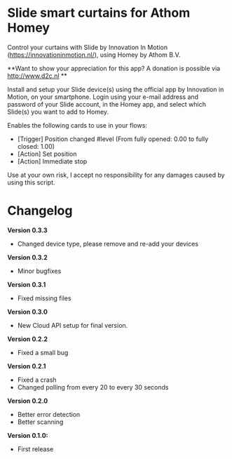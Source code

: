 # Slide smart curtains for Athom Homey

Control your curtains with Slide by Innovation In Motion (https://innovationinmotion.nl/), using Homey by Athom B.V.

**Want to show your appreciation for this app? A donation is possible via http://www.d2c.nl **

Install and setup your Slide device(s) using the official app by Innovation in Motion, on your smartphone. Login using your e-mail address and password of your Slide account, in the Homey app, and select which Slide(s) you want to add to Homey.

Enables the following cards to use in your flows:
- [Trigger] Position changed #level (From fully opened: 0.00 to fully closed: 1.00)
- [Action] Set position
- [Action] Immediate stop

Use at your own risk, I accept no responsibility for any damages caused by using this script.

# Changelog

**Version 0.3.3**
- Changed device type, please remove and re-add your devices

**Version 0.3.2**
- Minor bugfixes

**Version 0.3.1** 
- Fixed missing files

**Version 0.3.0**
- New Cloud API setup for final version.

**Version 0.2.2**
- Fixed a small bug

**Version 0.2.1**
- Fixed a crash
- Changed polling from every 20 to every 30 seconds

**Version 0.2.0**
- Better error detection
- Better scanning

**Version 0.1.0:**
- First release